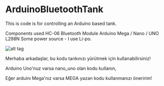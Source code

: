 # ArduinoBluetoothTank


This is code is for controlling an Arduino based tank. 

Components used
HC-06 Bluetooth Module
Arduino Mega / Nano / UNO 
L298N 
Some power source - I use Li-po.

![alt tag](http://www.kaangoksal.com/uploads/3/7/1/5/37152203/8261370_orig.jpg)


Merhaba arkadaşlar, bu kodu tankınızı yürütmek için kullanabilirsiniz! 

Arduino Uno'nuz varsa nano_uno olan kodu kullanın,

Eğer arduinı Mega'nız varsa MEGA yazan kodu kullanmanızı öneririm! 
